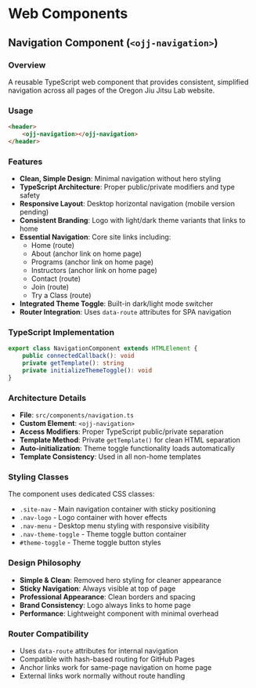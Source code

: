 # Web Components

## Navigation Component (`<ojj-navigation>`)

### Overview
A reusable TypeScript web component that provides consistent, simplified navigation across all pages of the Oregon Jiu Jitsu Lab website.

### Usage
```html
<header>
    <ojj-navigation></ojj-navigation>
</header>
```

### Features
- **Clean, Simple Design**: Minimal navigation without hero styling
- **TypeScript Architecture**: Proper public/private modifiers and type safety
- **Responsive Layout**: Desktop horizontal navigation (mobile version pending)
- **Consistent Branding**: Logo with light/dark theme variants that links to home
- **Essential Navigation**: Core site links including:
  - Home (route)
  - About (anchor link on home page)
  - Programs (anchor link on home page)
  - Instructors (anchor link on home page)
  - Contact (route)
  - Join (route)
  - Try a Class (route)
- **Integrated Theme Toggle**: Built-in dark/light mode switcher
- **Router Integration**: Uses `data-route` attributes for SPA navigation

### TypeScript Implementation
```typescript
export class NavigationComponent extends HTMLElement {
    public connectedCallback(): void
    private getTemplate(): string
    private initializeThemeToggle(): void
}
```

### Architecture Details
- **File**: `src/components/navigation.ts`
- **Custom Element**: `<ojj-navigation>`
- **Access Modifiers**: Proper TypeScript public/private separation
- **Template Method**: Private `getTemplate()` for clean HTML separation
- **Auto-initialization**: Theme toggle functionality loads automatically
- **Template Consistency**: Used in all non-home templates

### Styling Classes
The component uses dedicated CSS classes:
- `.site-nav` - Main navigation container with sticky positioning
- `.nav-logo` - Logo container with hover effects
- `.nav-menu` - Desktop menu styling with responsive visibility
- `.nav-theme-toggle` - Theme toggle button container
- `#theme-toggle` - Theme toggle button styles

### Design Philosophy
- **Simple & Clean**: Removed hero styling for cleaner appearance
- **Sticky Navigation**: Always visible at top of page
- **Professional Appearance**: Clean borders and spacing
- **Brand Consistency**: Logo always links to home page
- **Performance**: Lightweight component with minimal overhead

### Router Compatibility
- Uses `data-route` attributes for internal navigation
- Compatible with hash-based routing for GitHub Pages
- Anchor links work for same-page navigation on home page
- External links work normally without route handling